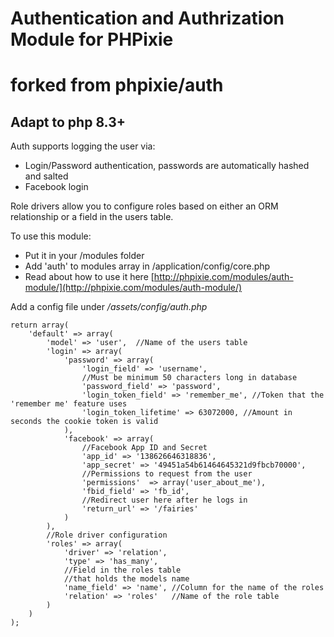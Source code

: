 Authentication and Authrization Module for PHPixie
====================


# forked from phpixie/auth


## Adapt to php 8.3+

Auth supports logging the user via:

* Login/Password authentication, passwords are automatically hashed and salted
* Facebook login

Role drivers allow you to configure roles based on either an ORM relationship or a field in the users table.

To use this module:

* Put it in your /modules folder
* Add 'auth' to modules array in /application/config/core.php
* Read about how to use it here [http://phpixie.com/modules/auth-module/](http://phpixie.com/modules/auth-module/)

Add a config file under */assets/config/auth.php*

	return array(
	    'default' => array(
	        'model' => 'user',	//Name of the users table
	        'login' => array(
	            'password' => array(
	                'login_field' => 'username',
	                //Must be minimum 50 characters long in database
	                'password_field' => 'password',
	                'login_token_field' => 'remember_me', //Token that the 'remember me' feature uses
					'login_token_lifetime' => 63072000,	//Amount in seconds the cookie token is valid
	            ),
	            'facebook' => array(
	                //Facebook App ID and Secret
	                'app_id' => '138626646318836',
	                'app_secret' => '49451a54b61464645321d9fbcb70000',
	                //Permissions to request from the user
	                'permissions'  => array('user_about_me'),
	    			'fbid_field' => 'fb_id',
	                //Redirect user here after he logs in
	                'return_url' => '/fairies'
	            )
	        ),
	        //Role driver configuration
	        'roles' => array(
	            'driver' => 'relation',
	            'type' => 'has_many',
	            //Field in the roles table
	            //that holds the models name
	            'name_field' => 'name',	//Column for the name of the roles
	            'relation' => 'roles'	//Name of the role table
	        )
	    )
	);